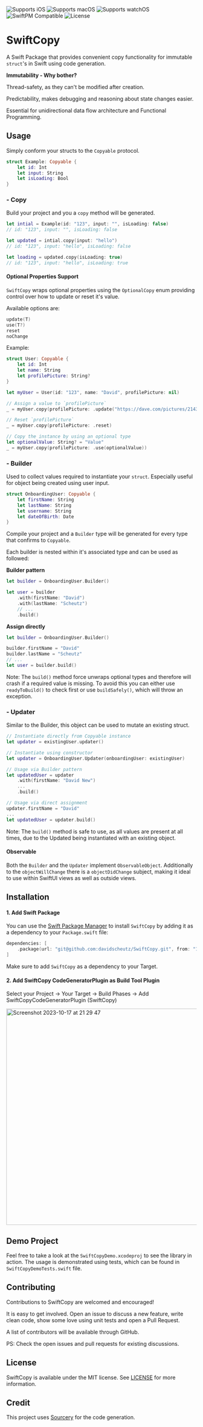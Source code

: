 ![Supports iOS](https://img.shields.io/badge/iOS-Supported-blue.svg)
![Supports macOS](https://img.shields.io/badge/macOS-Supported-blue.svg)
![Supports watchOS](https://img.shields.io/badge/watchOS-Supported-blue.svg)
![SwiftPM Compatible](https://img.shields.io/badge/SwiftPM-Compatible-brightgreen.svg)
![License](https://img.shields.io/badge/license-MIT-green)

# SwiftCopy

A Swift Package that provides convenient copy functionality for immutable `struct`'s in Swift using code generation.

**Immutability - Why bother?**

Thread-safety, as they can't be modified after creation.

Predictability, makes debugging and reasoning about state changes easier. 

Essential for unidirectional data flow architecture and Functional Programming. 

## Usage

Simply conform your structs to the `Copyable` protocol.
 
```swift
struct Example: Copyable {
    let id: Int
    let input: String
    let isLoading: Bool
}
```

### - Copy

Build your project and you a `copy` method will be generated.

```swift
let intial = Example(id: "123", input: "", isLoading: false)
// id: "123", input: "", isLoading: false

let updated = intial.copy(input: "hello")
// id: "123", input: "hello", isLoading: false 

let loading = updated.copy(isLoading: true)
// id: "123", input: "hello", isLoading: true
```

#### Optional Properties Support

`SwiftCopy` wraps optional properties using the `OptionalCopy` enum providing control over how to update or reset it's value.

Available options are:

```swift
update(T)
use(T?)
reset
noChange
```

Example:

```swift
struct User: Copyable {
    let id: Int
    let name: String
    let profilePicture: String?
}
```

```swift
let myUser = User(id: "123", name: "David", profilePicture: nil)

// Assign a value to `profilePicture`
_ = myUser.copy(profilePicture: .update("https://dave.com/pictures/214381"))

// Reset `profilePicture`
_ = myUser.copy(profilePicture: .reset)

// Copy the instance by using an optional type
let optionalValue: String? = "Value"
_ = myUser.copy(profilePicture: .use(optionalValue))
```

### - Builder

Used to collect values required to instantiate your `struct`. Especially useful for object being created using user input.

```swift
struct OnboardingUser: Copyable {
    let firstName: String
    let lastName: String
    let username: String
    let dateOfBirth: Date
}
```

Compile your project and a `Builder` type will be generated for every type that confirms to `Copyable`. 

Each builder is nested within it's associated type and can be used as followed:

**Builder pattern**

```swift
let builder = OnboardingUser.Builder()

let user = builder
    .with(firstName: "David")
    .with(lastName: "Scheutz")
    // ...
    .build()
```

**Assign directly**

```swift
let builder = OnboardingUser.Builder()

builder.firstName = "David"
builder.lastName = "Scheutz"
// ...
let user = builder.build()
```

Note: The `build()` method force unwraps optional types and therefore will crash if a required value is missing. To avoid this you can either use `readyToBuild()` to check first or use `buildSafely()`, which will throw an exception.

### - Updater

Similar to the Builder, this object can be used to mutate an existing struct.

```swift
// Instantiate directly from Copyable instance
let updater = existingUser.updater()

// Instantiate using constructor
let updater = OnboardingUser.Updater(onboardingUser: existingUser)
```

```swift
// Usage via Builder pattern
let updatedUser = updater
    .with(firstName: "David New")
    ...
    .build()

// Usage via direct assignment
updater.firstName = "David"
...
let updatedUser = updater.build()
```

Note: The `build()` method is safe to use, as all values are present at all times, due to the Updated being instantiated with an existing object. 

#### Observable

Both the `Builder` and the `Updater` implement `ObservableObject`. Additionally to the `objectWillChange` there is a `objectDidChange` subject, making it ideal to use within SwiftUI views as well as outside views.

## Installation

#### 1. Add Swift Package
You can use the [Swift Package Manager](https://swift.org/package-manager/) to install `SwiftCopy` by adding it as a dependency to your `Package.swift` file:

```swift
dependencies: [
    .package(url: "git@github.com:davidscheutz/SwiftCopy.git", from: "1.2.0")
]
```

Make sure to add `SwiftCopy` as a dependency to your Target.

#### 2. Add SwiftCopy CodeGeneratorPlugin as Build Tool Plugin

Select your Project -> Your Target -> Build Phases -> Add SwiftCopyCodeGeneratorPlugin (SwiftCopy)

<img width="571" alt="Screenshot 2023-10-17 at 21 29 47" src="https://github.com/davidscheutz/SwiftCopy/assets/14020916/215b75f0-f557-41dd-b89b-1fb3378df4ab">

## Demo Project

Feel free to take a look at the `SwiftCopyDemo.xcodeproj` to see the library in action. The usage is demonstrated using tests, which can be found in `SwiftCopyDemoTests.swift` file.

## Contributing

Contributions to SwiftCopy are welcomed and encouraged!

It is easy to get involved. Open an issue to discuss a new feature, write clean code, show some love using unit tests and open a Pull Request.

A list of contributors will be available through GitHub.

PS: Check the open issues and pull requests for existing discussions.

## License

SwiftCopy is available under the MIT license. See [LICENSE](https://github.com/davidscheutz/SwiftCopy/blob/master/LICENSE) for more information.

## Credit

This project uses [Sourcery](https://github.com/krzysztofzablocki/Sourcery) for the code generation.
